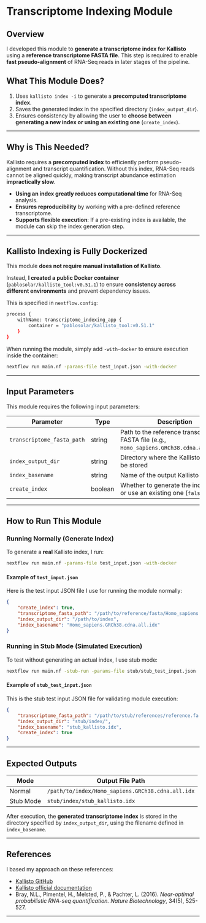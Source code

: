 # **Transcriptome Indexing Module**

## **Overview**

I developed this module to **generate a transcriptome index for Kallisto** using a **reference transcriptome FASTA file**. This step is required to enable **fast pseudo-alignment** of RNA-Seq reads in later stages of the pipeline.

## **What This Module Does?**
1. Uses `kallisto index -i` to generate a **precomputed transcriptome index**.
2. Saves the generated index in the specified directory (`index_output_dir`).
3. Ensures consistency by allowing the user to **choose between generating a new index or using an existing one** (`create_index`).

---

## **Why is This Needed?**
Kallisto requires a **precomputed index** to efficiently perform pseudo-alignment and transcript quantification. Without this index, RNA-Seq reads cannot be aligned quickly, making transcript abundance estimation **impractically slow**.

- **Using an index greatly reduces computational time** for RNA-Seq analysis.
- **Ensures reproducibility** by working with a pre-defined reference transcriptome.
- **Supports flexible execution**: If a pre-existing index is available, the module can skip the index generation step.

---

## **Kallisto Indexing is Fully Dockerized**

This module **does not require manual installation of Kallisto**.

Instead, **I created a public Docker container** (`pablosolar/kallisto_tool:v0.51.1`) to ensure **consistency across different environments** and prevent dependency issues.

This is specified in `nextflow.config`:

```bash
process {
    withName: transcriptome_indexing_app {
        container = "pablosolar/kallisto_tool:v0.51.1"
    }
}
```

When running the module, simply add `-with-docker` to ensure execution inside the container:

```bash
nextflow run main.nf -params-file test_input.json -with-docker
```

---

## **Input Parameters**

This module requires the following input parameters:

| Parameter                  | Type    | Description                                                                 |
|----------------------------|---------|-----------------------------------------------------------------------------|
| `transcriptome_fasta_path` | string  | Path to the reference transcriptome FASTA file (e.g., `Homo_sapiens.GRCh38.cdna.all.fa.gz`) |
| `index_output_dir`         | string  | Directory where the Kallisto index will be stored                           |
| `index_basename`           | string  | Name of the output Kallisto index file                                      |
| `create_index`             | boolean | Whether to generate the index (`true`) or use an existing one (`false`)    |

---

## **How to Run This Module**

### **Running Normally (Generate Index)**
To generate a **real** Kallisto index, I run:

```bash
nextflow run main.nf -params-file test_input.json -with-docker
```

#### **Example of `test_input.json`**
Here is the test input JSON file I use for running the module normally:

```json
{
    "create_index": true,
    "transcriptome_fasta_path": "/path/to/reference/fasta/Homo_sapiens.GRCh38.cdna.all.fa.gz",
    "index_output_dir": "/path/to/index",
    "index_basename": "Homo_sapiens.GRCh38.cdna.all.idx"
}
```

### **Running in Stub Mode (Simulated Execution)**
To test without generating an actual index, I use stub mode:

```bash
nextflow run main.nf -stub-run -params-file stub/stub_test_input.json
```

#### **Example of `stub_test_input.json`**
This is the stub test input JSON file for validating module execution:

```json
{
    "transcriptome_fasta_path": "/path/to/stub/references/reference.fa.gz",
    "index_output_dir": "stub/index/",
    "index_basename": "stub_kallisto.idx",
    "create_index": true
}
```

---

## **Expected Outputs**

| Mode       | Output File Path                                       |
|------------|--------------------------------------------------------|
| Normal     | `/path/to/index/Homo_sapiens.GRCh38.cdna.all.idx`      |
| Stub Mode  | `stub/index/stub_kallisto.idx`                        |

After execution, the **generated transcriptome index** is stored in the directory specified by `index_output_dir`, using the filename defined in `index_basename`.

---

## **References**
I based my approach on these references:
- [Kallisto GitHub](https://github.com/pachterlab/kallisto)  
- [Kallisto official documentation](https://pachterlab.github.io/kallisto/)
- Bray, N.L., Pimentel, H., Melsted, P., & Pachter, L. (2016). *Near-optimal probabilistic RNA-seq quantification.* *Nature Biotechnology*, 34(5), 525-527.
---